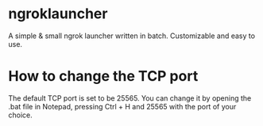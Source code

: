 # ngroklauncher
A simple &amp; small ngrok launcher written in batch. Customizable and easy to use.

# How to change the TCP port
The default TCP port is set to be 25565. You can change it by opening the .bat file in Notepad,
pressing Ctrl + H and 25565 with the port of your choice.
